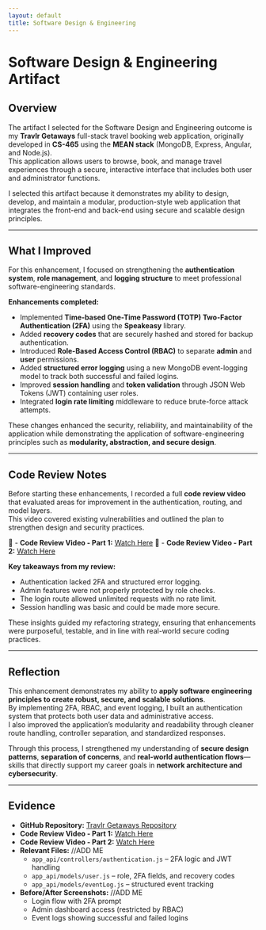 ```yaml
---
layout: default
title: Software Design & Engineering
---
```


<link rel="stylesheet" href="/assets/css/custom.css">

# Software Design & Engineering Artifact

## Overview
The artifact I selected for the Software Design and Engineering outcome is my **Travlr Getaways** full-stack travel booking web application, originally developed in **CS-465** using the **MEAN stack** (MongoDB, Express, Angular, and Node.js).  
This application allows users to browse, book, and manage travel experiences through a secure, interactive interface that includes both user and administrator functions.

I selected this artifact because it demonstrates my ability to design, develop, and maintain a modular, production-style web application that integrates the front-end and back-end using secure and scalable design principles.

---

## What I Improved
For this enhancement, I focused on strengthening the **authentication system**, **role management**, and **logging structure** to meet professional software-engineering standards.

**Enhancements completed:**
- Implemented **Time-based One-Time Password (TOTP) Two-Factor Authentication (2FA)** using the **Speakeasy** library.  
- Added **recovery codes** that are securely hashed and stored for backup authentication.  
- Introduced **Role-Based Access Control (RBAC)** to separate **admin** and **user** permissions.  
- Added **structured error logging** using a new MongoDB event-logging model to track both successful and failed logins.  
- Improved **session handling** and **token validation** through JSON Web Tokens (JWT) containing user roles.  
- Integrated **login rate limiting** middleware to reduce brute-force attack attempts.

These changes enhanced the security, reliability, and maintainability of the application while demonstrating the application of software-engineering principles such as **modularity, abstraction, and secure design**.

---

## Code Review Notes
Before starting these enhancements, I recorded a full **code review video** that evaluated areas for improvement in the authentication, routing, and model layers.  
This video covered existing vulnerabilities and outlined the plan to strengthen design and security practices.

🎥 - **Code Review Video - Part 1:** [Watch Here](https://youtu.be/yE4y5FZN2ck)
🎥 - **Code Review Video - Part 2:** [Watch Here](https://youtu.be/-rbaklZHxl4) 

**Key takeaways from my review:**  
- Authentication lacked 2FA and structured error logging.  
- Admin features were not properly protected by role checks.  
- The login route allowed unlimited requests with no rate limit.  
- Session handling was basic and could be made more secure.  

These insights guided my refactoring strategy, ensuring that enhancements were purposeful, testable, and in line with real-world secure coding practices.

---

## Reflection
This enhancement demonstrates my ability to **apply software engineering principles to create robust, secure, and scalable solutions**.  
By implementing 2FA, RBAC, and event logging, I built an authentication system that protects both user data and administrative access.  
I also improved the application’s modularity and readability through cleaner route handling, controller separation, and standardized responses.

Through this process, I strengthened my understanding of **secure design patterns**, **separation of concerns**, and **real-world authentication flows**—skills that directly support my career goals in **network architecture and cybersecurity**.

---

## Evidence
- **GitHub Repository:** [Travlr Getaways Repository](https://github.com/thatone313/CS465FullStackDevelopment)  
- **Code Review Video - Part 1:** [Watch Here](https://youtu.be/yE4y5FZN2ck)
- **Code Review Video - Part 2:** [Watch Here](https://youtu.be/-rbaklZHxl4) 
- **Relevant Files:**  //ADD ME
  - `app_api/controllers/authentication.js` – 2FA logic and JWT handling  
  - `app_api/models/user.js` – role, 2FA fields, and recovery codes  
  - `app_api/models/eventLog.js` – structured event tracking  
- **Before/After Screenshots:**  //ADD ME
  - Login flow with 2FA prompt  
  - Admin dashboard access (restricted by RBAC)  
  - Event logs showing successful and failed logins
